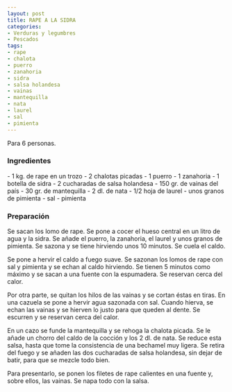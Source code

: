 ```yaml
---
layout: post
title: RAPE A LA SIDRA
categories:
- Verduras y legumbres
- Pescados
tags:
- rape
- chalota
- puerro
- zanahoria
- sidra
- salsa holandesa
- vainas
- mantequilla
- nata
- laurel
- sal
- pimienta
---
```

Para 6 personas.

<h3>Ingredientes</h3>
- 1 kg. de rape en un trozo
- 2 chalotas picadas
- 1 puerro
- 1 zanahoria
- 1 botella de sidra
- 2 cucharadas de salsa holandesa
- 150 gr. de vainas del país
- 30 gr. de mantequilla
- 2 dl. de nata
- 1/2 hoja de laurel
- unos granos de pimienta
- sal
- pimienta

<h3>Preparación</h3>
Se sacan los lomo de rape. Se pone a cocer el hueso central en un litro de agua y la sidra. Se añade el puerro, la zanahoria, el laurel y unos granos de pimienta. Se sazona y se tiene hirviendo unos 10 minutos. Se cuela el caldo.

Se pone a hervir el caldo a fuego suave. Se sazonan los lomos de rape con sal y pimienta y se echan al caldo hirviendo. Se tienen 5 minutos como máximo y se sacan a una fuente con la espumadera. Se reservan cerca del calor.

Por otra parte, se quitan los hilos de las vainas y se cortan éstas en tiras. En una cazuela se pone a hervir agua sazonada con sal. Cuando hierva, se echan las vainas y se hierven lo justo para que queden al dente. Se escurren y se reservan cerca del calor.

En un cazo se funde la mantequilla y se rehoga la chalota picada. Se le añade un chorro del caldo de la cocción y los 2 dl. de nata. Se reduce esta salsa, hasta que tome la consistencia de una bechamel muy ligera. Se retira del fuego y se añaden las dos cucharadas de salsa holandesa, sin dejar de batir, para que se mezcle todo bien.

Para presentarlo, se ponen los filetes de rape calientes en una fuente y, sobre ellos, las vainas. Se napa todo con la salsa.
